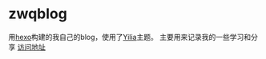 # zwqblog
用[hexo](https://github.com/hexojs/hexo)构建的我自己的blog，使用了[Yilia](https://github.com/litten/hexo-theme-yilia)主题。
主要用来记录我的一些学习和分享
[访问地址](http://zwqblog.butterfly.mopaasapp.com/)
